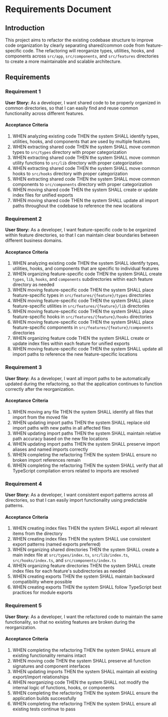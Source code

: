 # Requirements Document

## Introduction

This project aims to refactor the existing codebase structure to improve code organization by clearly separating shared/common code from feature-specific code. The refactoring will reorganize types, utilities, hooks, and components across `src/app`, `src/components`, and `src/features` directories to create a more maintainable and scalable architecture.

## Requirements

### Requirement 1

**User Story:** As a developer, I want shared code to be properly organized in common directories, so that I can easily find and reuse common functionality across different features.

#### Acceptance Criteria

1. WHEN analyzing existing code THEN the system SHALL identify types, utilities, hooks, and components that are used by multiple features
2. WHEN extracting shared code THEN the system SHALL move common types to `src/types` directory with proper categorization
3. WHEN extracting shared code THEN the system SHALL move common utility functions to `src/lib` directory with proper categorization
4. WHEN extracting shared code THEN the system SHALL move common hooks to `src/hooks` directory with proper categorization
5. WHEN extracting shared code THEN the system SHALL move common components to `src/components` directory with proper categorization
6. WHEN moving shared code THEN the system SHALL create or update index files for unified exports
7. WHEN moving shared code THEN the system SHALL update all import paths throughout the codebase to reference the new locations

### Requirement 2

**User Story:** As a developer, I want feature-specific code to be organized within feature directories, so that I can maintain clear boundaries between different business domains.

#### Acceptance Criteria

1. WHEN analyzing existing code THEN the system SHALL identify types, utilities, hooks, and components that are specific to individual features
2. WHEN organizing feature-specific code THEN the system SHALL create `types`, `lib`, `hooks`, and `components` subdirectories within each feature directory as needed
3. WHEN moving feature-specific code THEN the system SHALL place feature-specific types in `src/features/{feature}/types` directories
4. WHEN moving feature-specific code THEN the system SHALL place feature-specific utilities in `src/features/{feature}/lib` directories
5. WHEN moving feature-specific code THEN the system SHALL place feature-specific hooks in `src/features/{feature}/hooks` directories
6. WHEN moving feature-specific code THEN the system SHALL place feature-specific components in `src/features/{feature}/components` directories
7. WHEN organizing feature code THEN the system SHALL create or update index files within each feature for unified exports
8. WHEN moving feature-specific code THEN the system SHALL update all import paths to reference the new feature-specific locations

### Requirement 3

**User Story:** As a developer, I want all import paths to be automatically updated during the refactoring, so that the application continues to function correctly after the reorganization.

#### Acceptance Criteria

1. WHEN moving any file THEN the system SHALL identify all files that import from the moved file
2. WHEN updating import paths THEN the system SHALL replace old import paths with new paths in all affected files
3. WHEN updating import paths THEN the system SHALL maintain relative path accuracy based on the new file locations
4. WHEN updating import paths THEN the system SHALL preserve import aliases and named imports correctly
5. WHEN completing the refactoring THEN the system SHALL ensure no broken import references remain
6. WHEN completing the refactoring THEN the system SHALL verify that all TypeScript compilation errors related to imports are resolved

### Requirement 4

**User Story:** As a developer, I want consistent export patterns across all directories, so that I can easily import functionality using predictable patterns.

#### Acceptance Criteria

1. WHEN creating index files THEN the system SHALL export all relevant items from the directory
2. WHEN creating index files THEN the system SHALL use consistent export patterns (named exports preferred)
3. WHEN organizing shared directories THEN the system SHALL create a main index file at `src/types/index.ts`, `src/lib/index.ts`, `src/hooks/index.ts`, and `src/components/index.ts`
4. WHEN organizing feature directories THEN the system SHALL create index files for each feature's subdirectories as needed
5. WHEN creating exports THEN the system SHALL maintain backward compatibility where possible
6. WHEN creating exports THEN the system SHALL follow TypeScript best practices for module exports

### Requirement 5

**User Story:** As a developer, I want the refactored code to maintain the same functionality, so that no existing features are broken during the reorganization.

#### Acceptance Criteria

1. WHEN completing the refactoring THEN the system SHALL ensure all existing functionality remains intact
2. WHEN moving code THEN the system SHALL preserve all function signatures and component interfaces
3. WHEN updating imports THEN the system SHALL maintain all existing export/import relationships
4. WHEN reorganizing code THEN the system SHALL not modify the internal logic of functions, hooks, or components
5. WHEN completing the refactoring THEN the system SHALL ensure the application builds successfully
6. WHEN completing the refactoring THEN the system SHALL ensure all existing tests continue to pass
